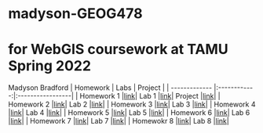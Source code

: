 # madyson-GEOG478
# for WebGIS coursework at TAMU Spring 2022

Madyson Bradford
| Homework  | Labs  | Project |
| ------------- |:------------:|:-----------------|
| Homework 1         |[link](Homework/week01)| Lab 1 |[link](Lab/week01)| Project |[link](Project)|
| Homework 2         |[link](Homework/week02)| Lab 2 |[link](Lab/week02)|
| Homework 3         |[link](Homework/Week03)| Lab 3 |[link](Lab/week03)|
| Homework 4         |[link](Homework/Week04)| Lab 4 |[link](Lab/week04)|
| Homework 5         |[link](Homework/Week05)| Lab 5 |[link](Lab/week05)|
| Homework 6         |[link](Homework/Week06)| Lab 6 |[link](Lab/week06)|
| Homework 7         |[link](Homework/Week07)| Lab 7 |[link](Lab/week07)|
| Homewokr 8         |[link](Homework/Week08)| Lab 8 |[link](Lab/week08)|
